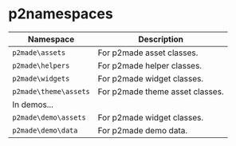 p2namespaces
============

Namespace | Description
--------- | -----------
`p2made\assets` | For  p2made asset classes.
`p2made\helpers` | For p2made helper classes.
`p2made\widgets` | For p2made widget classes.
`p2made\theme\assets` | For p2made theme asset classes.
In demos... |
`p2made\demo\assets` | For p2made widget classes.
`p2made\demo\data` | For p2made demo data.

